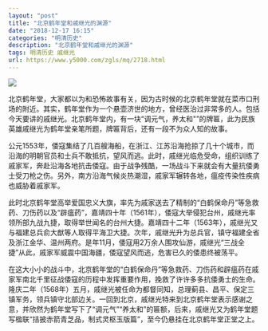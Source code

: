 ```yaml
---
layout: "post"
title: "北京鹤年堂和戚继光的渊源"
date: "2018-12-17 16:15"
categories: "明清历史"
description: "北京鹤年堂和戚继光的渊源"
tags: 明清历史 戚继光
url: https://www.y5000.com/zgls/mq/2718.html
---
```






![](https://img.y5000.com/uploads/allimg/160609/4-16060920125I43.jpg)

北京鹤年堂，大家都以为和恐怖故事有关，因为古时候的北京鹤年堂就在菜市口刑场的附近。其实，鹤年堂作为一个悬壶济世的地方，曾经医治过非常多的人。包括今天要讲的戚继光。北京鹤年堂内，有一块“调元气，养太和"”的牌匾，此为民族英雄戚继光为鹤年堂亲笔所题，牌匾背后，还有一段不为众人知的故事。

公元1553年，倭寇集结了几百艘海船，在浙江、江苏沿海抢掠了几十个城市，而沿海的明朝官员和士兵不敢抵抗，望风而逃。此时，戚继光临危受命，组织训练了戚家军，奔赴沿海各地抗击倭寇。由于战争残酷，一场战斗下来就会有大量抗倭勇士受刀枪之伤。另外，南方沿海气候炎热潮湿，戚家军辗转各地，瘟疫传染性疾病也威胁着戚家军。

此时北京鹤年堂高举爱国忠义大旗，率先为戚家送去了精制的“白鹤保命丹”等急救药、刀伤药以及“辟瘟药”，嘉靖四十年（1561年），倭寇大举侵犯台州，戚继光率领所部九战九捷，取得举世闻名的台州大捷。嘉靖四十二年（1563年），戚继光又与福建总兵俞大猷等人取得平海卫大捷。次年，戚继光升为总兵官，镇守福建全省及浙江金华、温州两府。是年11月，倭寇用2万余人围攻仙游，戚继光“三战全捷”从此，戚家军威震中国海疆，倭寇望风而逃，危害已久的倭患终被荡平。

在这大小小的战斗中，北京鹤年堂的“白鹤保命丹”等急救药、刀伤药和辟瘟药在戚家军南北千里征战倭寇的历程中发挥重要作用，挽救了许许多多抗倭勇士的生命。隆庆二年（1568年）五月，戚继光被任命为都督同知，总理蓟县、昌平、保定三镇军务，领兵镇守北部边关。一回到北京，戚继光特来到北京鹤年堂表示感谢之意，并欣然为鹤年堂写下了“调元气”“养太和”的匾额，后来，戚继光又为鹤年堂题写楹联“拮披赤箭青芝品，制式灵枢玉版篇”，至今仍悬挂在北京鹤年堂正堂之上。
